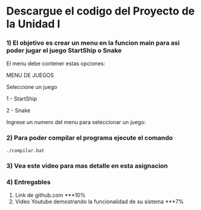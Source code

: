 # Descargue el codigo del Proyecto de la Unidad I

### 1) El objetivo es crear un menu en la funcion main para asi poder jugar el juego StartShip o Snake

El menu debe contener estas opciones:




MENU DE JUEGOS

Seleccione un juego

1 - StartShip

2 - Snake

Ingrese un numero del menu para seleccionar un juego:




### 2) Para poder compilar el programa ejecute el comando

`./compilar.bat`

### 3) Vea este video para mas detalle en esta asignacion


### 4) Entregables

1) Link de github.com ***10%
2) Video Youtube demostrando la funcionalidad de su sistema ***7%
